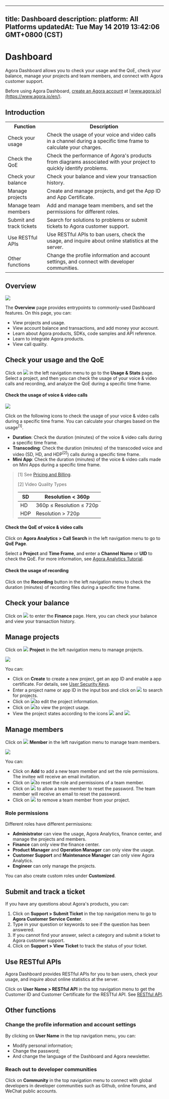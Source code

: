 
---
title: Dashboard
description: 
platform: All Platforms
updatedAt: Tue May 14 2019 13:42:06 GMT+0800 (CST)
---
# Dashboard
Agora Dashboard allows you to check your usage and the QoE, check your balance, manage your projects and team members, and connect with Agora customer support.

Before using Agora Dashboard, [create an Agora account](../../en/Agora%20Platform/sign_in_and_sign_up.md) at [www.agora.io](https://www.agora.io/en/).

## Introduction

<table>
<tr>
<th>Function</th>
<th>Description</th>
</tr>
<tr>
<td>Check your usage</td>
<td>Check the usage of your voice and video calls in a channel during a specific time frame to calculate your charges.</td>
</tr>
<tr>
<td>Check the QoE</td>
<td>Check the performance of Agora's products from diagrams associated with your project to quickly identify problems.</td>
</tr>
<tr>
<td>Check your balance</td>
<td>Check your balance and view your transaction history.</td>
</tr>
<tr>
<td>Manage projects</td>
<td>Create and manage projects, and get the App ID and App Certificate.</td>
</tr>
<tr>
<td>Manage team members</td>
<td>Add and manage team members, and set the permissions for different roles.</td>
</tr>
<tr>
<td>Submit and track tickets</td>
<td>Search for solutions to problems or submit tickets to Agora customer support.</td>
</tr>
<tr>
<td>Use RESTful APIs</td>
<td>Use RESTful APIs to ban users, check the usage, and inquire about online statistics at the server.</td>
</tr>
<tr>
<td>Other functions</td>
<td>Change the profile information and account settings, and connect with developer communities.</td>
</tr>
</table>

## Overview

![](https://web-cdn.agora.io/docs-files/1551666003545)

The **Overview** page provides entrypoints to commonly-used Dashboard features. On this page, you can:

- View projects and usage.
- View account balance and transactions, and add money your account.
- Learn about Agora products, SDKs, code samples and API reference.
- Learn to integrate Agora products.
- View call quality.

## Check your usage and the QoE

Click on ![](https://web-cdn.agora.io/docs-files/1551260936285) in the left navigation menu to go to the **Usage & Stats** page. Select a project, and then you can check the usage of your voice & video calls and recording, and analyze the QoE during a specific time frame. 

#### Check the usage of voice & video calls

![](https://web-cdn.agora.io/docs-files/1551462242490)

Click on the following icons to check the usage of your voice & video calls during a specific time frame. You can calculate your charges based on the usage<sup>[1]</sup>.

- **Duration**: Check the duration (minutes) of the voice & video calls during a specific time frame.
- **Transcoding**: Check the duration (minutes) of the transcoded voice and video (SD, HD, and HDP<sup>[2]</sup>) calls during a specific time frame.
- **Mini App**: Check the duration (minutes) of the voice & video calls made on Mini Apps during a specific time frame.

> [1] See [Pricing and Billing](https://docs.agora.io/en/Agora%20Platform/billing_faq).
>
> [2] Video Quality Types
>
> | SD | Resolution < 360p              |
> |------|----------------------------------|
> | HD | 360p ≤ Resolution ≤ 720p |
> | HDP | Resolution > 720p             |

#### Check the QoE of voice & video calls

Click on **Agora Analytics > Call Search** in the left navigation menu to go to **QoE Page**.

Select a **Project** and **Time Frame**, and enter a **Channel Name** or **UID** to check the QoE. For more information, see [Agora Analytics Tutorial](../../en/Agora%20Platform/aa_guide.md).

#### Check the usage of recording

Click on the **Recording** button in the left navigation menu to check the duration (minutes) of recording files during a specific time frame.

## Check your balance

Click on ![](https://web-cdn.agora.io/docs-files/1551350477096) to enter the **Finance** page. Here, you can check your balance and view your transaction history.

## Manage projects

Click on ![](https://web-cdn.agora.io/docs-files/1551254998344) **Project** in the left navigation menu to manage projects.

![](https://web-cdn.agora.io/docs-files/1551257409179)

You can: 

- Click on **Create** to create a new project, get an app ID and enable a app certificate. For details, see [User Security Keys](../../en/Interactive%20Broadcast/token.md).
- Enter a project name or app ID in the input box and click on ![](https://web-cdn.agora.io/docs-files/1551255111208) to search for projects.
- Click on ![](https://web-cdn.agora.io/docs-files/1551255135678)to edit the project information.
- Click on ![](https://web-cdn.agora.io/docs-files/1551255151708)to view the project usage.
- View the project states according to the icons ![](https://web-cdn.agora.io/docs-files/1551255188685) and ![](https://web-cdn.agora.io/docs-files/1551255166718).

## Manage members

Click on ![](https://web-cdn.agora.io/docs-files/1551255228096) **Member** in the left navigation menu to manage team members.

![](https://web-cdn.agora.io/docs-files/1551257470398)

You can:

- Click on **Add** to add a new team member and set the role permissions. The invitee will receive an email invitation.
- Click on ![](https://web-cdn.agora.io/docs-files/1551255422216)to reset the role and permissions of a team member.
- Click on ![](https://web-cdn.agora.io/docs-files/1551255494008) to allow a team member to reset the password. The team member will receive an email to reset the password.
- Click on ![](https://web-cdn.agora.io/docs-files/1551255516590) to remove a team member from your project.

### Role permissions

Different roles have different permissions:

- **Administrator** can view the usage, Agora Analytics, finance center, and manage the projects and members.
- **Finance** can only view the finance center.
- **Product Manager** and **Operation Manager** can only view the usage.
- **Customer Support** and **Maintenance Manager** can only view Agora Analytics.
- **Engineer** can only manage the projects.

You can also create custom roles under **Customized**.

## Submit and track a ticket

If you have any questions about Agora's products, you can: 

1. Click on **Support > Submit Ticket** in the top navigation menu to go to **Agora Customer Service Center**.
2. Type in your question or keywords to see if the question has been answered.
3. If you cannot find your answer, select a category and submit a ticket to Agora customer support.
4. Click on **Support > View Ticket** to track the status of your ticket.

## Use RESTful APIs

Agora Dashboard provides RESTful APIs for you to ban users, check your usage, and inquire about online statistics at the server. 

Click on **User Name > RESTful API** in the top navigation menu to get the Customer ID and Customer Certificate for the RESTful API. See [RESTful API](../../en/Agora%20Platform/dashboard_restful_live.md).

## Other functions

### Change the profile information and account settings

By clicking on **User Name** in the top navigation menu, you can:
* Modify personal information;
* Change the password;
* And change the language of the Dashboard and Agora newsletter.

### Reach out to developer communities

Click on **Community** in the top navigation menu to connect with global developers in developer communities such as Github, online forums, and WeChat public accounts.
